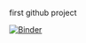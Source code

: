 first github project

[![Binder](https://mybinder.org/badge_logo.svg)](https://mybinder.org/v2/gh/ralpho79/hello_world/HEAD?urlpath=%2Fvoila%2Frender%2Ffinxter_binance.ipynb)
